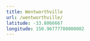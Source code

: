 ```yaml
---
title: Wentworthville
url: /wentworthville/
latitude: -33.8066667
longitude: 150.96777780000002
---
```

